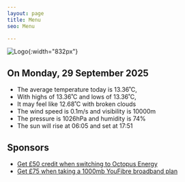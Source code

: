 ```yaml
---
layout: page
title: Menu
seo: Menu

---
```


![Logo](/images/logo.jpg){:width="832px"}

<!-- weather_marker starts -->
## On Monday, 29 September 2025

- The average temperature today is 13.36˚C,
- With highs of 13.36˚C and lows of 13.36˚C,
- It may feel like 12.68˚C with broken clouds
- The wind speed is 0.1m/s and visibility is 10000m
- The pressure is 1026hPa and humidity is 74%
- The sun will rise at 06:05 and set at 17:51

<!-- weather_marker ends -->

## Sponsors

- [Get £50 credit when switching to Octopus Energy](https://bit.ly/3oD1nnS)
- [Get £75 when taking a 1000mb YouFibre broadband plan](https://aklam.io/91zWhU?)
